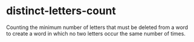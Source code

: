 # distinct-letters-count

Counting the minimum number of letters that must be deleted from a word to create a word in which no two letters occur the same number of times.
